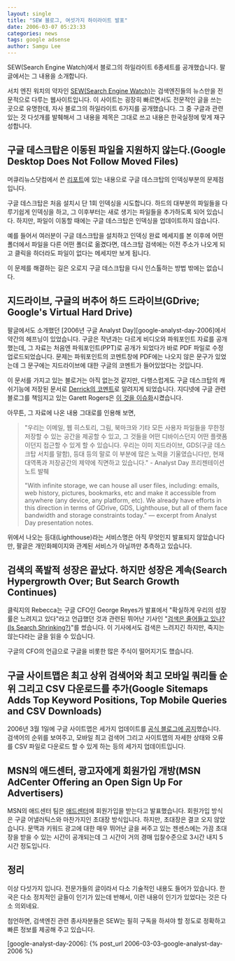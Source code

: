 ```yaml
---
layout: single
title: "SEW 블로그, 여섯가지 하이라이트 발표"
date: 2006-03-07 05:23:33
categories: news
tags: google adsense
author: Samgu Lee
---
```


SEW(Search Engine Watch)에서 블로그의 하일라이트 6종세트를 공개했습니다. 팔글에서는 그 내용을 소개합니다.

서치 엔진 워치의 약자인 [SEW(Search Engine Watch)](http://searchenginewatch.com/)는 검색엔진들의 뉴스만을 전문적으로 다루는 웹사이트입니다. 이 사이트는 굉장히 빠르면서도 전문적인 글을 쓰는 곳으로 유명한데, 자사 블로그의 하일라이트 6가지를 공개했습니다. 그 중 구글과 관련있는 것 다섯개를 발췌해서 그 내용을 제목은 그대로 쓰고 내용은 한국실정에 맞게 재구성합니다.

## 구글 데스크탑은 이동된 파일을 지원하지 않는다.(Google Desktop Does Not Follow Moved Files)

머큐리뉴스닷컴에서 쓴 [리포트](http://www.mercurynews.com/mld/mercurynews/business/14028721.htm)에 있는 내용으로 구글 데스크탑의 인덱싱부분의 문제점입니다.

구글 데스크탑은 처음 설치시 단 1회 인덱싱을 시도합니다. 하드의 대부분의 파일들을 다루기쉽게 인덱싱을 하고, 그 이후부터는 새로 생기는 파일들을 추가하도록 되어 있습니다. 하지만, 파일이 이동할 때에는 구글 데스크탑은 인덱싱을 업데이트하지 않습니다.

예를 들어서 여러분이 구글 데스크탑을 설치하고 인덱싱 완료 메세지를 본 이후에 어떤 폴더에서 파일을 다른 어떤 폴더로 옮겼다면, 데스크탑 검색에는 이전 주소가 나오게 되고 클릭을 하더라도 파일이 없다는 메세지만 보게 됩니다.

이 문제를 해결하는 길은 오로지 구글 데스크탑을 다시 인스톨하는 방법 밖에는 없습니다.

## 지드라이브, 구글의 버추어 하드 드라이브(GDrive; Google's Virtual Hard Drive)

팔글에서도 소개했던 [2006년 구글 Analyst Day][google-analyst-day-2006]에서 약간의 헤프닝이 있었습니다. 구글은 작년과는 다르게 비디오와 파워포인트 자료를 공개했는데, 그 자료는 처음엔 파워포인트(PPT)로 공개가 되었다가 바로 PDF 파일로 수정 업로드되었습니다. 문제는 파워포인트의 코멘트창에 PDF에는 나오지 않은 문구가 있었는데 그 문구에는 지드라이브에 대한 구글의 코멘트가 들어있었다는 것입니다.

이 문서를 가지고 있는 블로거는 아직 없는것 같지만, 다행스럽게도 구글 데스크탑의 캐쉬기능에 저장된 문서로 [Derrick의 코멘트](http://glinden.blogspot.com/2006/03/in-world-with-infinite-storage.html)로 알려지게 되었습니다. 지디넷에 구글 관련 블로그를 책임지고 있는 Garett Rogers은 [이 것을 이슈화](http://blogs.zdnet.com/Google/?p=121)시켰습니다.

아무튼, 그 자료에 나온 내용 그대로를 인용해 보면,

> "우리는 이메일, 웹 히스토리, 그림, 북마크와 기타 모든 사용자 파일들을 무한정 저장할 수 있는 공간을 제공할 수 있고, 그 것들을 어떤 디바이스던지 어떤 플랫폼이던지 접근할 수 있게 할 수 있습니다. 우리는 이미 지드라이브, GDS(구글 데스크탑 서치를 말함), 등대 등의 말로 이 부분에 많은 노력을 기울였습니다만, 현재 대역폭과 저장공간의 제약에 직면하고 있습니다." - Analyst Day 프리젠테이션 노트 발췌
>
> "With infinite storage, we can house all user files, including: emails, web history, pictures, bookmarks, etc and make it accessible from anywhere (any device, any platform, etc). We already have efforts in this direction in terms of GDrive, GDS, Lighthouse, but all of them face bandwidth and storage constraints today." — excerpt from Analyst Day presentation notes.

위에서 나오는 등대(Lighthouse)라는 서비스명은 아직 무엇인지 발표되지 않았습니다만, 팔글은 개인화페이지와 관계된 서비스가 아닐까만 추측하고 있습니다.

## 검색의 폭발적 성장은 끝났다. 하지만 성장은 계속(Search Hypergrowth Over; But Search Growth Continues)

클릭지의 Rebecca는 구글 CFO인 George Reyes가 발표에서 "확실하게 우리의 성장률은 느려지고 있다"라고 언급했던 것과 관련된 뛰어난 기사인 "[검색은 줄어들고 있나?(Is Search Shrinking?)](http://www.clickz.com/experts/brand/buzz/article.php/3588886)"를 썼습니다. 이 기사에서도 검색은 느려지긴 하지만, 죽지는 않는다라는 글을 읽을 수 있습니다.

구글의 CFO의 언급으로 구글을 비롯한 많은 주식이 떨어지기도 했습니다.

## 구글 사이트맵은 최고 상위 검색어와 최고 모바일 쿼리들 순위 그리고 CSV 다운로드를 추가(Google Sitemaps Adds Top Keyword Positions, Top Mobile Queries and CSV Downloads)

2006년 3월 1일에 구글 사이트맵은 세가지 업데이트를 [공식 블로그에 공지](http://sitemaps.blogspot.com/2006/03/more-new-features.html)했습니다. 검색어의 순위를 보여주고, 모바일 최고 검색어 그리고 사이트맵의 자세한 상태와 오류를 CSV 파일로 다운로드 할 수 있게 하는 등의 세가지 업데이트입니다.

## MSN의 애드센터, 광고자에게 회원가입 개방(MSN AdCenter Offering an Open Sign Up For Advertisers)

MSN의 애드센터 팀은 [애드센터](https://adcenter.msn.com/Default.aspx)에 회원가입을 받는다고 발표했습니다. 회원가입 방식은 구글 어낼러틱스와 마찬가지인 초대장 방식입니다. 하지만, 초대장은 결코 오지 않았습니다. 문맥과 키워드 광고에 대한 매우 뛰어난 글을 써주고 있는 젠센스에는 가끔 초대장을 받을 수 있는 시간이 공개되는데 그 시간이 거의 경매 입찰수준으로 3시간 내지 5시간 정도입니다.

## 정리

이상 다섯가지 입니다. 전문가들의 글이라서 다소 기술적인 내용도 들어가 있습니다. 한국은 다소 정치적인 글들이 인기가 있는데 반해서, 이런 내용이 인기가 있었다는 것은 다소 의외네요.

첨언하면, 검색엔진 관련 종사자분들은 SEW는 필히 구독을 하셔야 할 정도로 정확하고 빠른 정보를 제공해 주고 있습니다.

[google-analyst-day-2006]: {% post_url 2006-03-03-google-analyst-day-2006 %}
